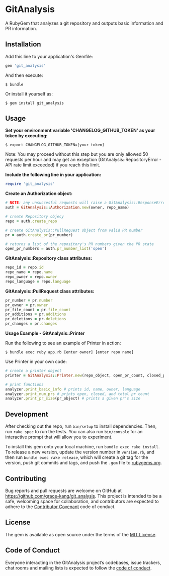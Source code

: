 # GitAnalysis

A RubyGem that analyzes a git repository and outputs basic information and PR information.

## Installation

Add this line to your application's Gemfile:

```ruby
gem 'git_analysis'
```

And then execute:

    $ bundle

Or install it yourself as:

    $ gem install git_analysis

## Usage

**Set your environment variable 'CHANGELOG_GITHUB_TOKEN' as your token by executing:**

    $ export CHANGELOG_GITHUB_TOKEN=[your token]

  Note: You may proceed without this step but you are only allowed 50 requests per hour and may get an exception (GitAnalysis::RepositoryError - API rate limit exceeded) if you reach this limit.
 
**Include the following line in your application:**

```ruby
require 'git_analysis'
```

**Create an Authorization object:**

```ruby
# NOTE: any unsuccesful requests will raise a GitAnalysis::ResponseError and won't be handled
auth = GitAnalysis::Authorization.new(owner, repo_name)

# create Repository objecy
repo = auth.create_repo

# create GitAnalysis::PullRequest object from valid PR number
pr = auth.create_pr(pr_number)

# returns a list of the repository's PR numbers given the PR state
open_pr_numbers = auth.pr_number_list('open')
```

**GitAnalysis::Repository class attributes:**
```ruby
repo_id = repo.id
repo_name = repo.name
repo_owner = repo.owner
repo_language = repo.language
```

**GitAnalysis::PullRequest class attributes:**
```ruby
pr_number = pr.number
pr_owner = pr.owner
pr_file_count = pr.file_count
pr_additions = pr.additions
pr_deletions = pr.deletions
pr_changes = pr.changes
```

**Usage Example - GitAnalysis::Printer**

Run the following to see an example of Printer in action:

    $ bundle exec ruby app.rb [enter owner] [enter repo name]

Use Printer in your own code:

```ruby
# create a printer object
printer = GitAnalysis::Printer.new(repo_object, open_pr_count, closed_pr_count)

# print functions
analyzer.print_basic_info # prints id, name, owner, language
analyzer.print_num_prs # prints open, closed, and total pr count
analyzer.print_pr_size(pr_object) # prints a given pr's size
```


## Development

After checking out the repo, run `bin/setup` to install dependencies. Then, run `rake spec` to run the tests. You can also run `bin/console` for an interactive prompt that will allow you to experiment.

To install this gem onto your local machine, run `bundle exec rake install`. To release a new version, update the version number in `version.rb`, and then run `bundle exec rake release`, which will create a git tag for the version, push git commits and tags, and push the `.gem` file to [rubygems.org](https://rubygems.org).

## Contributing

Bug reports and pull requests are welcome on GitHub at https://github.com/grace-kang/git_analysis. This project is intended to be a safe, welcoming space for collaboration, and contributors are expected to adhere to the [Contributor Covenant](http://contributor-covenant.org) code of conduct.

## License

The gem is available as open source under the terms of the [MIT License](https://opensource.org/licenses/MIT).

## Code of Conduct

Everyone interacting in the GitAnalysis project’s codebases, issue trackers, chat rooms and mailing lists is expected to follow the [code of conduct](https://github.com/[USERNAME]/git_analysis/blob/master/CODE_OF_CONDUCT.md).
